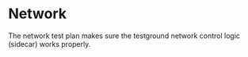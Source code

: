# Network

The network test plan makes sure the testground network control logic (sidecar)
works properly.
